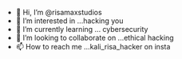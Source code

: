 - 👋 Hi, I’m @risamaxstudios
- 👀 I’m interested in ...hacking you
- 🌱 I’m currently learning ... cybersecurity
- 💞️ I’m looking to collaborate on ...ethical hacking
- 📫 How to reach me ...kali_risa_hacker on insta

<!---
risamaxstudios/risamaxstudios is a ✨ special ✨ repository because its `README.md` (this file) appears on your GitHub profile.
You can click the Preview link to take a look at your changes.
--->
